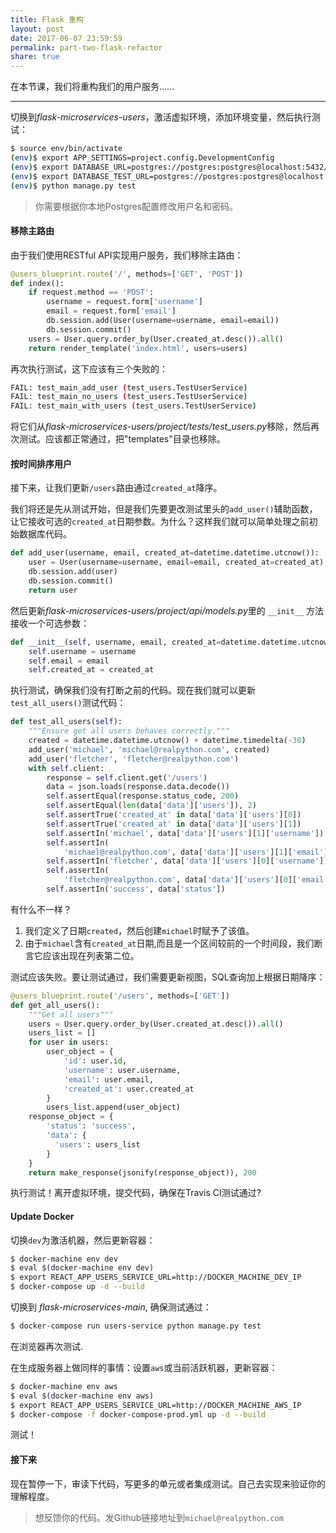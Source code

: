 ```yaml
---
title: Flask 重构
layout: post
date: 2017-06-07 23:59:59
permalink: part-two-flask-refactor
share: true
---
```


在本节课，我们将重构我们的用户服务……

---

切换到*flask-microservices-users*，激活虚拟环境，添加环境变量，然后执行测试：

```sh
$ source env/bin/activate
(env)$ export APP_SETTINGS=project.config.DevelopmentConfig
(env)$ export DATABASE_URL=postgres://postgres:postgres@localhost:5432/users_dev
(env)$ export DATABASE_TEST_URL=postgres://postgres:postgres@localhost:5432/users_test
(env)$ python manage.py test
```

> 你需要根据你本地Postgres配置修改用户名和密码。

#### 移除主路由

由于我们使用RESTful API实现用户服务，我们移除主路由：

```python
@users_blueprint.route('/', methods=['GET', 'POST'])
def index():
    if request.method == 'POST':
        username = request.form['username']
        email = request.form['email']
        db.session.add(User(username=username, email=email))
        db.session.commit()
    users = User.query.order_by(User.created_at.desc()).all()
    return render_template('index.html', users=users)
```

再次执行测试，这下应该有三个失败的：

```sh
FAIL: test_main_add_user (test_users.TestUserService)
FAIL: test_main_no_users (test_users.TestUserService)
FAIL: test_main_with_users (test_users.TestUserService)
```

将它们从*flask-microservices-users/project/tests/test_users.py*移除，然后再次测试。应该都正常通过，把"templates"目录也移除。

#### 按时间排序用户

接下来，让我们更新`/users`路由通过`created_at`降序。

我们将还是先从测试开始，但是我们先要更改测试里头的`add_user()`辅助函数，让它接收可选的`created_at`日期参数。为什么？这样我们就可以简单处理之前初始数据库代码。

```python
def add_user(username, email, created_at=datetime.datetime.utcnow()):
    user = User(username=username, email=email, created_at=created_at)
    db.session.add(user)
    db.session.commit()
    return user
```

然后更新*flask-microservices-users/project/api/models.py*里的 `__init__` 方法接收一个可选参数：

```python
def __init__(self, username, email, created_at=datetime.datetime.utcnow()):
    self.username = username
    self.email = email
    self.created_at = created_at
```

执行测试，确保我们没有打断之前的代码。现在我们就可以更新`test_all_users()`测试代码：

```python
def test_all_users(self):
    """Ensure get all users behaves correctly."""
    created = datetime.datetime.utcnow() + datetime.timedelta(-30)
    add_user('michael', 'michael@realpython.com', created)
    add_user('fletcher', 'fletcher@realpython.com')
    with self.client:
        response = self.client.get('/users')
        data = json.loads(response.data.decode())
        self.assertEqual(response.status_code, 200)
        self.assertEqual(len(data['data']['users']), 2)
        self.assertTrue('created_at' in data['data']['users'][0])
        self.assertTrue('created_at' in data['data']['users'][1])
        self.assertIn('michael', data['data']['users'][1]['username'])
        self.assertIn(
            'michael@realpython.com', data['data']['users'][1]['email'])
        self.assertIn('fletcher', data['data']['users'][0]['username'])
        self.assertIn(
            'fletcher@realpython.com', data['data']['users'][0]['email'])
        self.assertIn('success', data['status'])
```

有什么不一样？

1. 我们定义了日期`created`，然后创建`michael`时赋予了该值。
1. 由于`michael`含有`created_at`日期,而且是一个区间较前的一个时间段，我们断言它应该出现在列表第二位。

测试应该失败。要让测试通过，我们需要更新视图，SQL查询加上根据日期降序：

```python
@users_blueprint.route('/users', methods=['GET'])
def get_all_users():
    """Get all users"""
    users = User.query.order_by(User.created_at.desc()).all()
    users_list = []
    for user in users:
        user_object = {
            'id': user.id,
            'username': user.username,
            'email': user.email,
            'created_at': user.created_at
        }
        users_list.append(user_object)
    response_object = {
        'status': 'success',
        'data': {
          'users': users_list
        }
    }
    return make_response(jsonify(response_object)), 200
```

执行测试！离开虚拟环境，提交代码，确保在Travis CI测试通过?

#### Update Docker

切换`dev`为激活机器，然后更新容器：

```sh
$ docker-machine env dev
$ eval $(docker-machine env dev)
$ export REACT_APP_USERS_SERVICE_URL=http://DOCKER_MACHINE_DEV_IP
$ docker-compose up -d --build
```

切换到 *flask-microservices-main*, 确保测试通过：

```sh
$ docker-compose run users-service python manage.py test
```

在浏览器再次测试.

在生成服务器上做同样的事情：设置`aws`或当前活跃机器，更新容器：

```sh
$ docker-machine env aws
$ eval $(docker-machine env aws)
$ export REACT_APP_USERS_SERVICE_URL=http://DOCKER_MACHINE_AWS_IP
$ docker-compose -f docker-compose-prod.yml up -d --build
```

测试！

#### 接下来

现在暂停一下，审读下代码，写更多的单元或者集成测试。自己去实现来验证你的理解程度。

> 想反馈你的代码。发Github链接地址到`michael@realpython.com`
